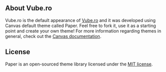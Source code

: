 ## About Vube.ro

Vube.ro is the default appearance of [Vube.ro](http://vube.ro) and it was developed using Canvas default theme called Paper. Feel free to fork it, use it as a starting point and create your own theme! For more information regarding themes in general, check out the [Canvas documentation](https://cnvs.readme.io/docs/theme-overview).

## License

Paper is an open-sourced theme library licensed under the [MIT license](https://opensource.org/licenses/MIT).
